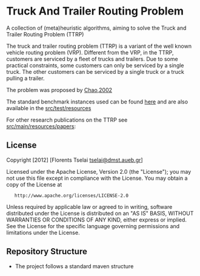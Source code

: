 
Truck And Trailer Routing Problem 
=================================

A collection of (meta)heuristic algorithms, aiming to solve the Truck and Trailer Routing Problem (TTRP)

The truck and trailer routing problem (TTRP) is a variant of the well known vehicle routing problem (VRP). 
Different from the VRP, in the TTRP, customers are serviced by a fleet of trucks and trailers. 
Due to some practical constraints, some customers can only be serviced by a single truck. 
The other customers can be serviced by a single truck or a truck pulling a trailer. 

The problem was proposed by [Chao,2002](http://140.113.119.114/students/thesis/096/2/Literature/VRP%20Variants/TTRP/2002_A%20TS%20method%20for%20the%20TTRP.pdf)

The standard benchmark instances used can be found [here](http://web.ntust.edu.tw/~vincent/ttrp/)
and are also available in the [src/test/resources](http://github.com/Flooorents/ttrp/tree/master/src/test/resources/instances/benchmark)

For other research publications on the TTRP see [src/main/resources/papers](http://github.com/Flooorents/ttrp/tree/master/src/main/resources/papers):

License
-------

 Copyright [2012] [Florents Tselai <tselai@dmst.aueb.gr>]

   Licensed under the Apache License, Version 2.0 (the "License");
   you may not use this file except in compliance with the License.
   You may obtain a copy of the License at

       http://www.apache.org/licenses/LICENSE-2.0

   Unless required by applicable law or agreed to in writing, software
   distributed under the License is distributed on an "AS IS" BASIS,
   WITHOUT WARRANTIES OR CONDITIONS OF ANY KIND, either express or implied.
   See the License for the specific language governing permissions and
   limitations under the License.

Repository Structure
--------------------
 * The project follows a standard maven structure
